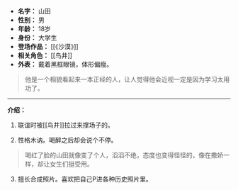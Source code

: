 
- **名字：** 山田
- **性别：** 男
- **年龄：** 18岁
- **身份：** 大学生
- **登场作品：** [[《沙漠》]]
- **相关角色：** [[鸟井]]
- **外表：** 戴着黑框眼镜，体形偏瘦。

> 他是一个相貌看起来一本正经的人，让人觉得他会近视一定是因为学习太用功了。

---

**介绍：** 

1. 联谊时被[[鸟井]]拉过来撑场子的。

2. 性格木讷。喝醉之后却会说个不停。

> 喝红了脸的山田就像变了个人，滔滔不绝，态度也变得怪怪的，像在撒娇一样，却让女生们挺受用。

3. 擅长合成照片。喜欢把自己P进各种历史照片里。
